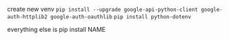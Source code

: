 create new venv
`pip install --upgrade google-api-python-client google-auth-httplib2 google-auth-oauthlib`
`pip install python-dotenv`

everything else is pip install NAME